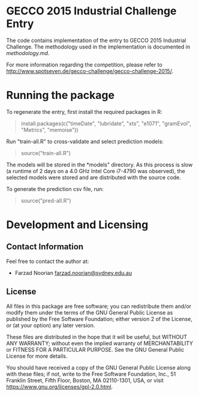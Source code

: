 GECCO 2015 Industrial Challenge Entry
=====================================

The code contains implementation of the entry to GECCO 2015 Industrial Challenge.
The methodology used in the implementation is documented in *methodology.md*.

For more information regarding the competition, please refer to
<http://www.spotseven.de/gecco-challenge/gecco-challenge-2015/>.

Running the package
===================

To regenerate the entry, first install the required packages in R:
 
 > install.packages(c("timeDate", "lubridate", "xts", "e1071", "gramEvol", "Metrics", "memoise"))

Run "train-all.R" to cross-validate and select prediction models:
 
 > source("train-all.R")

The models will be stored in the *models" directory. As this process is slow
(a runtime of 2 days on a 4.0 GHz Intel Core i7-4790 was observed), the selected
models were stored and are distributed with the source code. 

To generate the prediction csv file, run:

 > source("pred-all.R")

Development and Licensing
=========================

## Contact Information
Feel free to contact the author at:
 * Farzad Noorian <farzad.noorian@sydney.edu.au>

## License
All files in this package are free software; you can redistribute them
and/or modify them under the terms of the GNU General Public License
as published by the Free Software Foundation; either version 2
of the License, or (at your option) any later version.

These files are distributed in the hope that it will be useful,
but WITHOUT ANY WARRANTY; without even the implied warranty of
MERCHANTABILITY or FITNESS FOR A PARTICULAR PURPOSE.  See the
GNU General Public License for more details.

You should have received a copy of the GNU General Public License
along with these files; if not, write to the Free Software
Foundation, Inc., 51 Franklin Street, Fifth Floor, Boston, MA  02110-1301, USA,
or visit <https://www.gnu.org/licenses/gpl-2.0.html>.
